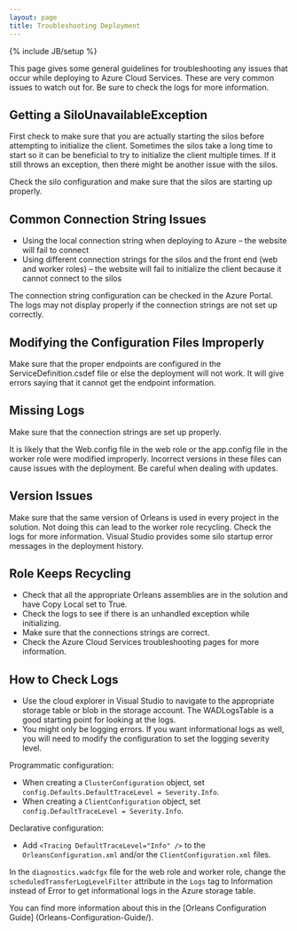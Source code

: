 ```yaml
---
layout: page
title: Troubleshooting Deployment
---
```

{% include JB/setup %}

This page gives some general guidelines for troubleshooting any issues that occur while deploying to Azure Cloud Services. 
These are very common issues to watch out for. Be sure to check the logs for more information.

## Getting a SiloUnavailableException

First check to make sure that you are actually starting the silos before attempting to initialize the client. Sometimes the 
silos take a long time to start so it can be beneficial to try to initialize the client multiple times. If it still throws an 
exception, then there might be another issue with the silos.

Check the silo configuration and make sure that the silos are starting up properly.

## Common Connection String Issues
-	Using the local connection string when deploying to Azure – the website will fail to connect
-	Using different connection strings for the silos and the front end (web and worker roles) – the website will fail to 
initialize the client because it cannot connect to the silos

The connection string configuration can be checked in the Azure Portal. The logs may not display properly if the connection 
strings are not set up correctly.

## Modifying the Configuration Files Improperly

Make sure that the proper endpoints are configured in the ServiceDefinition.csdef file or else the deployment will not work.
It will give errors saying that it cannot get the endpoint information.

## Missing Logs
Make sure that the connection strings are set up properly.

It is likely that the Web.config file in the web role or the app.config file in the worker role were modified improperly. 
Incorrect versions in these files can cause issues with the deployment. Be careful when dealing with updates.

## Version Issues
Make sure that the same version of Orleans is used in every project in the solution. Not doing this can lead to the worker
role recycling. Check the logs for more information. Visual Studio provides some silo startup error messages in the deployment history.

## Role Keeps Recycling
- Check that all the appropriate Orleans assemblies are in the solution and have Copy Local set to True.
- Check the logs to see if there is an unhandled exception while initializing.
- Make sure that the connections strings are correct.
- Check the Azure Cloud Services troubleshooting pages for more information.

## How to Check Logs
- Use the cloud explorer in Visual Studio to navigate to the appropriate storage table or blob in the storage account. The WADLogsTable is a good starting point for looking at the logs.
- You might only be logging errors. If you want informational logs as well, you will need to modify the configuration to set the logging severity level. 

Programmatic configuration:
- When creating a `ClusterConfiguration` object, set `config.Defaults.DefaultTraceLevel = Severity.Info`.
- When creating a `ClientConfiguration` object, set `config.DefaultTraceLevel = Severity.Info`.

Declarative configuration:
- Add `<Tracing DefaultTraceLevel="Info" />` to the `OrleansConfiguration.xml` and/or the `ClientConfiguration.xml` files.

In the `diagnostics.wadcfgx` file for the web role and worker role, change the `scheduledTransferLogLevelFilter` attribute in the `Logs` tag to Information instead of Error to get informational logs in the Azure storage table.

You can find more information about this in the [Orleans Configuration Guide] (Orleans-Configuration-Guide/).
